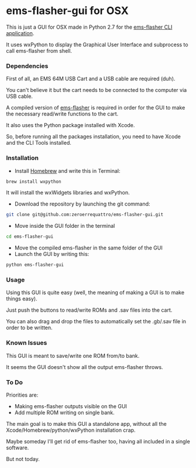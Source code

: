 ems-flasher-gui for OSX
=====

This is just a GUI for OSX made in Python 2.7 for the [ems-flasher CLI application](https://github.com/mikeryan/ems-flasher).

It uses wxPython to display the Graphical User Interface and subprocess to call ems-flasher from shell.

### Dependencies
First of all, an EMS 64M USB Cart and a USB cable are required (duh).

You can't believe it but the cart needs to be connected to the computer via USB cable.

A compiled version of [ems-flasher](https://github.com/mikeryan/ems-flasher) is required in order for the GUI to make the necessary read/write functions to the cart.

It also uses the Python package installed with Xcode.

So, before running all the packages installation, you need to have Xcode and the CLI Tools installed.

### Installation
- Install [Homebrew](http://brew.sh/) and write this in Terminal:

 ```bash
 brew install wxpython
 ```
 It will install the wxWidgets libraries and wxPython.
- Download the repository by launching the git command:

 ```bash
 git clone git@github.com:zeroerrequattro/ems-flasher-gui.git
 ```
- Move inside the GUI folder in the terminal

 ```bash
 cd ems-flasher-gui
 ```
- Move the compiled ems-flasher in the same folder of the GUI
- Launch the GUI by writing this:

 ```bash
 python ems-flasher-gui
 ```

### Usage
Using this GUI is quite easy (well, the meaning of making a GUI is to make things easy).

Just push the buttons to read/write ROMs and .sav files into the cart.

You can also drag and drop the files to automatically set the .gb/.sav file in order to be written.

### Known Issues
This GUI is meant to save/write one ROM from/to bank.

It seems the GUI doesn't show all the output ems-flasher throws.

### To Do
Priorities are:
- Making ems-flasher outputs visible on the GUI
- Add multiple ROM writing on single bank.

The main goal is to make this GUI a standalone app, without all the Xcode/Homebrew/python/wxPython installation crap.

Maybe someday I'll get rid of ems-flasher too, having all included in a single software.

But not today.
